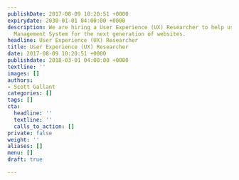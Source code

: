 ```yaml
---
publishDate: 2017-08-09 10:20:51 +0000
expirydate: 2030-01-01 04:00:00 +0000
description: We are hiring a User Experience (UX) Researcher to help us build a Content
  Management System for the next generation of websites.
headline: User Experience (UX) Researcher
title: User Experience (UX) Researcher
date: 2017-08-09 10:20:51 +0000
publishdate: 2018-03-01 04:00:00 +0000
textline: ''
images: []
authors:
- Scott Gallant
categories: []
tags: []
cta:
  headline: ''
  textline: ''
  calls_to_action: []
private: false
weight: ''
aliases: []
menu: []
draft: true

---
```

